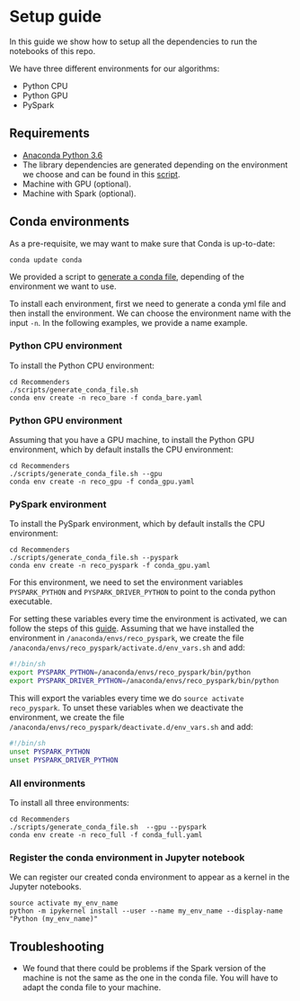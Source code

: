 # Setup guide

In this guide we show how to setup all the dependencies to run the notebooks of this repo. 

We have three different environments for our algorithms:
* Python CPU
* Python GPU
* PySpark

## Requirements

- [Anaconda Python 3.6](https://conda.io/miniconda.html)
- The library dependencies are generated depending on the environment we choose and can be found in this [script](scripts/generate_conda_file.sh).
- Machine with GPU (optional).
- Machine with Spark (optional).

## Conda environments

As a pre-requisite, we may want to make sure that Conda is up-to-date:

    conda update conda

We provided a script to [generate a conda file](scripts/generate_conda_file.sh), depending of the environment we want to use.

To install each environment, first we need to generate a conda yml file and then install the environment. We can choose the environment name with the input `-n`. In the following examples, we provide a name example.

### Python CPU environment

To install the Python CPU environment:

    cd Recommenders
    ./scripts/generate_conda_file.sh
    conda env create -n reco_bare -f conda_bare.yaml 

### Python GPU environment

Assuming that you have a GPU machine, to install the Python GPU environment, which by default installs the CPU environment:

    cd Recommenders
    ./scripts/generate_conda_file.sh --gpu
    conda env create -n reco_gpu -f conda_gpu.yaml 

### PySpark environment

To install the PySpark environment, which by default installs the CPU environment:

    cd Recommenders
    ./scripts/generate_conda_file.sh --pyspark
    conda env create -n reco_pyspark -f conda_gpu.yaml

For this environment, we need to set the environment variables `PYSPARK_PYTHON` and `PYSPARK_DRIVER_PYTHON` to point to the conda python executable. 

For setting these variables every time the environment is activated, we can follow the steps of this [guide](https://conda.io/docs/user-guide/tasks/manage-environments.html#macos-and-linux). Assuming that we have installed the environment in `/anaconda/envs/reco_pyspark`, we create the file `/anaconda/envs/reco_pyspark/activate.d/env_vars.sh` and add:

```bash
#!/bin/sh
export PYSPARK_PYTHON=/anaconda/envs/reco_pyspark/bin/python
export PYSPARK_DRIVER_PYTHON=/anaconda/envs/reco_pyspark/bin/python
```

This will export the variables every time we do `source activate reco_pyspark`. To unset these variables when we deactivate the environment, we create the file `/anaconda/envs/reco_pyspark/deactivate.d/env_vars.sh` and add:

```bash
#!/bin/sh
unset PYSPARK_PYTHON
unset PYSPARK_DRIVER_PYTHON
```

### All environments

To install all three environments:

    cd Recommenders
    ./scripts/generate_conda_file.sh  --gpu --pyspark
    conda env create -n reco_full -f conda_full.yaml

### Register the conda environment in Jupyter notebook

We can register our created conda environment to appear as a kernel in the Jupyter notebooks. 

    source activate my_env_name
    python -m ipykernel install --user --name my_env_name --display-name "Python (my_env_name)"

## Troubleshooting

* We found that there could be problems if the Spark version of the machine is not the same as the one in the conda file. You will have to adapt the conda file to your machine. 

